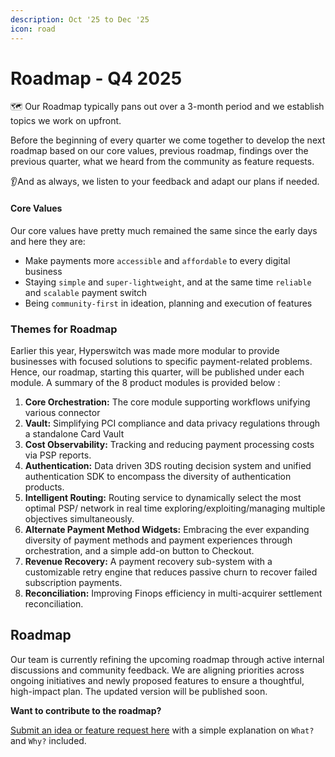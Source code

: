 ```yaml
---
description: Oct '25 to Dec '25
icon: road
---
```


# Roadmap - Q4 2025

🗺️ Our Roadmap typically pans out over a 3-month period and we establish topics we work on upfront.

Before the beginning of every quarter we come together to develop the next roadmap based on our core values, previous roadmap, findings over the previous quarter, what we heard from the community as feature requests.

👂And as always, we listen to your feedback and adapt our plans if needed.

#### Core Values <a href="#core-values" id="core-values"></a>

Our core values have pretty much remained the same since the early days and here they are:

* Make payments more `accessible` and `affordable` to every digital business
* Staying `simple` and `super-lightweight`, and at the same time `reliable` and `scalable` payment switch
* Being `community-first` in ideation, planning and execution of features

### Themes for Roadmap <a href="#themes-for-roadmap" id="themes-for-roadmap"></a>

Earlier this year, Hyperswitch was made more modular to provide businesses with focused solutions to specific payment-related problems. Hence, our roadmap, starting this quarter, will be published under each module. A summary of the 8 product modules is provided below :

1. **Core Orchestration:** The core module supporting workflows unifying various connector
2. **Vault:** Simplifying PCI compliance and data privacy regulations through a standalone Card Vault
3. **Cost Observability:** Tracking and reducing payment processing costs via PSP reports.
4. **Authentication:** Data driven 3DS routing decision system and unified authentication SDK to encompass the diversity of authentication products.
5. **Intelligent Routing:** Routing service to dynamically select the most optimal PSP/ network in real time exploring/exploiting/managing multiple objectives simultaneously.
6. ​​**Alternate Payment Method Widgets:** Embracing the ever expanding diversity of payment methods and payment experiences through orchestration, and a simple add-on button to Checkout.
7. **Revenue Recovery:** A payment recovery sub-system with a customizable retry engine that reduces passive churn to recover failed subscription payments.
8. **Reconciliation:** Improving Finops efficiency in multi-acquirer settlement reconciliation.

## Roadmap <a href="#roadmap" id="roadmap"></a>

Our team is currently refining the upcoming roadmap through active internal discussions and community feedback. We are aligning priorities across ongoing initiatives and newly proposed features to ensure a thoughtful, high-impact plan. The updated version will be published soon.

**Want to contribute to the roadmap?**

[Submit an idea or feature request here](https://github.com/juspay/hyperswitch/discussions/categories/ideas-feature-requests) with a simple explanation on `What?` and `Why?` included.
